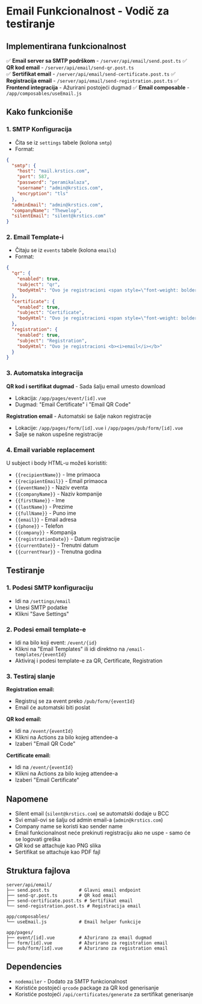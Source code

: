 # Email Funkcionalnost - Vodič za testiranje

## Implementirana funkcionalnost

✅ **Email server sa SMTP podrškom** - `/server/api/email/send.post.ts`
✅ **QR kod email** - `/server/api/email/send-qr.post.ts`  
✅ **Sertifikat email** - `/server/api/email/send-certificate.post.ts`
✅ **Registracija email** - `/server/api/email/send-registration.post.ts`
✅ **Frontend integracija** - Ažurirani postojeći dugmad
✅ **Email composable** - `/app/composables/useEmail.js`

## Kako funkcioniše

### 1. SMTP Konfiguracija
- Čita se iz `settings` tabele (kolona `smtp`)
- Format: 
```json
{
  "smtp": {
    "host": "mail.krstics.com",
    "port": 587,
    "password": "peramikalaza", 
    "username": "admin@krstics.com",
    "encryption": "tls"
  },
  "adminEmail": "admin@krstics.com",
  "companyName": "Thewelop",
  "silentEmail": "silent@krstics.com"
}
```

### 2. Email Template-i
- Čitaju se iz `events` tabele (kolona `emails`)
- Format:
```json
{
  "qr": {
    "enabled": true,
    "subject": "qr",
    "bodyHtml": "Ovo je registracioni <span style=\"font-weight: bolder;\"><i>qr</i></span>"
  },
  "certificate": {
    "enabled": true, 
    "subject": "Certificate",
    "bodyHtml": "Ovo je registracioni <span style=\"font-weight: bolder;\"><i>Certificate</i></span>"
  },
  "registration": {
    "enabled": true,
    "subject": "Registration", 
    "bodyHtml": "Ovo je registracioni <b><i>email</i></b>"
  }
}
```

### 3. Automatska integracija

**QR kod i sertifikat dugmad** - Sada šalju email umesto download
- Lokacija: `/app/pages/event/[id].vue`
- Dugmad: "Email Certificate" i "Email QR Code"

**Registration email** - Automatski se šalje nakon registracije
- Lokacije: `/app/pages/form/[id].vue` i `/app/pages/pub/form/[id].vue`
- Šalje se nakon uspešne registracije

### 4. Email variable replacement

U subject i body HTML-u možeš koristiti:
- `{{recipientName}}` - Ime primaoca
- `{{recipientEmail}}` - Email primaoca
- `{{eventName}}` - Naziv eventa
- `{{companyName}}` - Naziv kompanije
- `{{firstName}}` - Ime 
- `{{lastName}}` - Prezime
- `{{fullName}}` - Puno ime
- `{{email}}` - Email adresa
- `{{phone}}` - Telefon
- `{{company}}` - Kompanija
- `{{registrationDate}}` - Datum registracije
- `{{currentDate}}` - Trenutni datum
- `{{currentYear}}` - Trenutna godina

## Testiranje

### 1. Podesi SMTP konfiguraciju
- Idi na `/settings/email`
- Unesi SMTP podatke
- Klikni "Save Settings"

### 2. Podesi email template-e
- Idi na bilo koji event: `/event/{id}`
- Klikni na "Email Templates" ili idi direktno na `/email-templates/{eventId}`
- Aktiviraj i podesi template-e za QR, Certificate, Registration

### 3. Testiraj slanje

**Registration email:**
- Registruj se za event preko `/pub/form/{eventId}`
- Email će automatski biti poslat

**QR kod email:**
- Idi na `/event/{eventId}`
- Klikni na Actions za bilo kojeg attendee-a
- Izaberi "Email QR Code"

**Certificate email:**
- Idi na `/event/{eventId}` 
- Klikni na Actions za bilo kojeg attendee-a
- Izaberi "Email Certificate"

## Napomene

- Silent email (`silent@krstics.com`) se automatski dodaje u BCC
- Svi email-ovi se šalju od admin email-a (`admin@krstics.com`)
- Company name se koristi kao sender name
- Email funkcionalnost neće prekinuti registraciju ako ne uspe - samo će se logovati greška
- QR kod se attachuje kao PNG slika
- Sertifikat se attachuje kao PDF fajl

## Struktura fajlova

```
server/api/email/
├── send.post.ts           # Glavni email endpoint
├── send-qr.post.ts        # QR kod email
├── send-certificate.post.ts # Sertifikat email  
└── send-registration.post.ts # Registracija email

app/composables/
└── useEmail.js            # Email helper funkcije

app/pages/
├── event/[id].vue         # Ažurirano za email dugmad
├── form/[id].vue          # Ažurirano za registration email
└── pub/form/[id].vue      # Ažurirano za registration email
```

## Dependencies

- `nodemailer` - Dodato za SMTP funkcionalnost
- Koristiće postojeći `qrcode` package za QR kod generisanje
- Koristiće postojeći `/api/certificates/generate` za sertifikat generisanje
